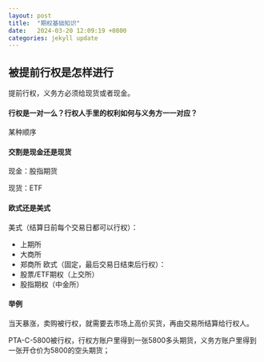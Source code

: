 ```yaml
---
layout: post
title:  "期权基础知识"
date:   2024-03-20 12:09:19 +0800
categories: jekyll update
---
```

## 被提前行权是怎样进行
提前行权，义务方必须给现货或者现金。
#### 行权是一对一么？行权人手里的权利如何与义务方一一对应？
某种顺序
#### 交割是现金还是现货
现金：股指期货   

现货：ETF
#### 欧式还是美式
美式（结算日前每个交易日都可以行权）：
- 上期所
- 大商所
- 郑商所
欧式（固定，最后交易日结束后行权）：  
- 股票/ETF期权（上交所）
- 股指期权（中金所）
#### 举例
当天暴涨，卖购被行权，就需要去市场上高价买货，再由交易所结算给行权人。   

PTA-C-5800被行权，行权方账户里得到一张5800多头期货，义务方账户里得到一张开仓价为5800的空头期货；